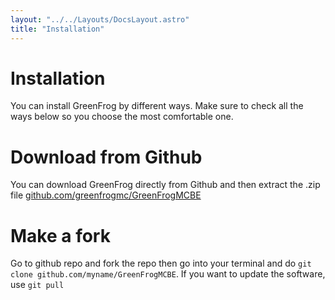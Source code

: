 ```yaml
---
layout: "../../Layouts/DocsLayout.astro"
title: "Installation"
---
```


# Installation

You can install GreenFrog by different ways. Make sure to check all the ways below so you choose the most comfortable one.

# Download from Github

You can download GreenFrog directly from Github and then extract the .zip file [github.com/greenfrogmc/GreenFrogMCBE](https://github.com/andriycraft/GreenFrogMCBE)

# Make a fork

Go to github repo and fork the repo then go into your terminal and do `git clone github.com/myname/GreenFrogMCBE`. If you want to update the software, use 
```git pull``` 